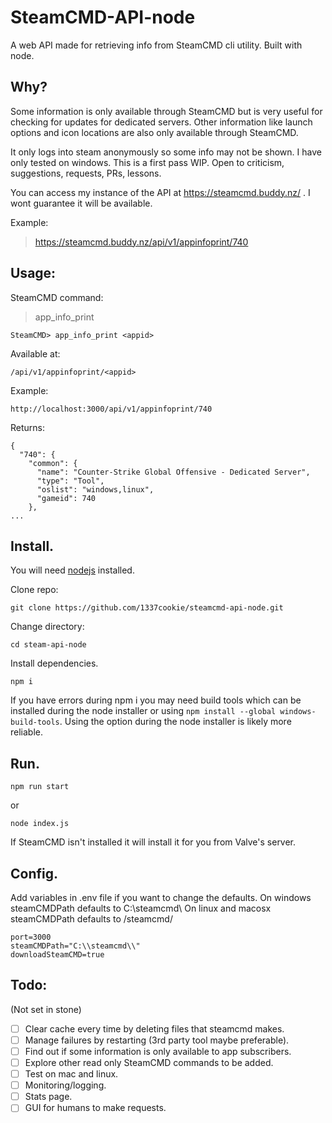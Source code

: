 # SteamCMD-API-node

A web API made for retrieving info from SteamCMD cli utility.  Built with node.

## Why?

Some information is only available through SteamCMD but is very useful for checking for updates for dedicated servers. Other information like launch options and icon locations are also only available through SteamCMD.

It only logs into steam anonymously so some info may not be shown. I have only tested on windows. This is a first pass WIP. Open to criticism, suggestions, requests, PRs, lessons.

You can access my instance of the API at https://steamcmd.buddy.nz/ . I wont guarantee it will be available.

Example:

> https://steamcmd.buddy.nz/api/v1/appinfoprint/740

## Usage:

SteamCMD command:

> app_info_print

```
SteamCMD> app_info_print <appid>
```

Available at:

```
/api/v1/appinfoprint/<appid>
```

Example:

```
http://localhost:3000/api/v1/appinfoprint/740
```

Returns:

```
{
  "740": {
    "common": {
      "name": "Counter-Strike Global Offensive - Dedicated Server",
      "type": "Tool",
      "oslist": "windows,linux",
      "gameid": 740
    },
...
```

## Install.

You will need [nodejs](https://nodejs.org/) installed.

Clone repo:

```
git clone https://github.com/1337cookie/steamcmd-api-node.git
```

Change directory:

```
cd steam-api-node
```

Install dependencies.

```
npm i
```

If you have errors during npm i you may need build tools which can be installed during the node installer or using `npm install --global windows-build-tools`. Using the option during the node installer is likely more reliable.

## Run.

```
npm run start
```

or

```
node index.js
```

If SteamCMD isn't installed it will install it for you from Valve's server.

## Config.

Add variables in .env file if you want to change the defaults.
On windows steamCMDPath defaults to C:\\steamcmd\\
On linux and macosx steamCMDPath defaults to /steamcmd/

```
port=3000
steamCMDPath="C:\\steamcmd\\"
downloadSteamCMD=true
```

## Todo:

(Not set in stone)

* [ ] Clear cache every time by deleting files that steamcmd makes.
* [ ] Manage failures by restarting (3rd party tool maybe preferable).
* [ ] Find out if some information is only available to app subscribers.
* [ ] Explore other read only SteamCMD commands to be added.
* [ ] Test on mac and linux.
* [ ] Monitoring/logging.
* [ ] Stats page.
* [ ] GUI for humans to make requests.
